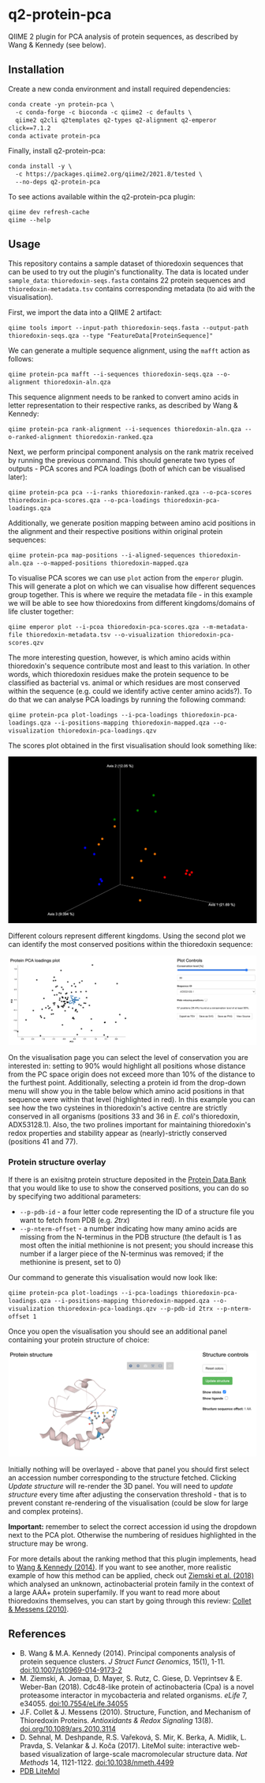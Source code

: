 # q2-protein-pca

QIIME 2 plugin for PCA analysis of protein sequences, as described by Wang & Kennedy (see below).

## Installation

Create a new conda environment and install required dependencies:

```
conda create -yn protein-pca \
  -c conda-forge -c bioconda -c qiime2 -c defaults \
  qiime2 q2cli q2templates q2-types q2-alignment q2-emperor click==7.1.2
conda activate protein-pca
```

Finally, install q2-protein-pca:

```
conda install -y \
  -c https://packages.qiime2.org/qiime2/2021.8/tested \
  --no-deps q2-protein-pca
```

To see actions available within the q2-protein-pca plugin:

```
qiime dev refresh-cache
qiime --help
```

## Usage

This repository contains a sample dataset of thioredoxin sequences that can be used to try out the plugin's functionality.
The data is located under `sample_data`: `thioredoxin-seqs.fasta` contains 22 protein sequences and `thioredoxin-metadata.tsv`
contains corresponding metadata (to aid with the visualisation).

First, we import the data into a QIIME 2 artifact:

```
qiime tools import --input-path thioredoxin-seqs.fasta --output-path thioredoxin-seqs.qza --type "FeatureData[ProteinSequence]"
```

We can generate a multiple sequence alignment, using the `mafft` action as follows:

```
qiime protein-pca mafft --i-sequences thioredoxin-seqs.qza --o-alignment thioredoxin-aln.qza
```

This sequence alignment needs to be ranked to convert amino acids in letter representation to their respective ranks, 
as described by Wang & Kennedy:

```
qiime protein-pca rank-alignment --i-sequences thioredoxin-aln.qza --o-ranked-alignment thioredoxin-ranked.qza
```

Next, we perform principal component analysis on the rank matrix received by running the previous command. This should generate 
two types of outputs - PCA scores and PCA loadings (both of which can be visualised later):

```
qiime protein-pca pca --i-ranks thioredoxin-ranked.qza --o-pca-scores thioredoxin-pca-scores.qza --o-pca-loadings thioredoxin-pca-loadings.qza
```

Additionally, we generate position mapping between amino acid positions in the alignment and their respective positions
within original protein sequences:

```
qiime protein-pca map-positions --i-aligned-sequences thioredoxin-aln.qza --o-mapped-positions thioredoxin-mapped.qza
```

To visualise PCA scores we can use `plot` action from the `emperor` plugin. This will generate a plot on which we can 
visualise how different sequences group together. This is where we require the metadata file - in this example we will
be able to see how thioredoxins from different kingdoms/domains of life cluster together:

```
qiime emperor plot --i-pcoa thioredoxin-pca-scores.qza --m-metadata-file thioredoxin-metadata.tsv --o-visualization thioredoxin-pca-scores.qzv
```

The more interesting question, however, is which amino acids within thioredoxin's sequence contribute most and least to this variation.
In other words, which thioredoxin residues make the protein sequence to be classified as bacterial vs. animal or which residues
are most conserved within the sequence (e.g. could we identify active center amino acids?). To do that we can analyse PCA
loadings by running the following command:

```
qiime protein-pca plot-loadings --i-pca-loadings thioredoxin-pca-loadings.qza --i-positions-mapping thioredoxin-mapped.qza --o-visualization thioredoxin-pca-loadings.qzv
```

The scores plot obtained in the first visualisation should look something like:

![PCA scores](sample_data/img/thioredoxin-pca-scores.png)

Different colours represent different kingdoms. Using
the second plot we can identify the most conserved positions within the thioredoxin sequence:

![PCA scores](sample_data/img/thioredoxin-pca-loadings.png)

On the visualisation page you can select the level of conservation you are interested in: setting to 90% would highlight all positions
whose distance from the PC space origin does not exceed more than 10% of the distance to the furthest point. Additionally, 
selecting a protein id from the drop-down menu will show you in the table below which amino acid positions in that sequence
were within that level (highlighted in red). In this example you can see how the two cysteines in thioredoxin's active centre 
are strictly conserved in all organisms (positions 33 and 36 in *E. coli*'s thioredoxin, ADX53128.1). Also, the two prolines 
important for maintaining thioredoxin's redox properties and stability appear as (nearly)-strictly conserved (positions 41 and 77).

### Protein structure overlay

If there is an exisitng protein structure deposited in the [Protein Data Bank](https://www.rcsb.org/) that you would like to use to show 
the conserved positions, you can do so by specifying two additional parameters: 
* `--p-pdb-id` - a four letter code representing the ID of a structure file you want to fetch from PDB (e.g. _2trx_) 
* `--p-nterm-offset` - a number indicating how many amino acids are missing from the N-terminus in the PDB structure (the default is 1
as most often the initial methionine is not present; you should increase this number if a larger piece of the N-terminus was removed; if
the methionine is present, set to 0)

Our command to generate this visualisation would now look like:

```
qiime protein-pca plot-loadings --i-pca-loadings thioredoxin-pca-loadings.qza --i-positions-mapping thioredoxin-mapped.qza --o-visualization thioredoxin-pca-loadings.qzv --p-pdb-id 2trx --p-nterm-offset 1
```

Once you open the visualisation you should see an additional panel containing your protein structure of choice:

![PCA scores](sample_data/img/thioredoxin-pca-structure.png)

Initially nothing will be overlayed - above that panel you should first select an accession number corresponding to the structure fetched.
Clicking _Update structure_ will re-render the 3D panel. You will need to _update structure_ every time after adjusting the conservation threshold -
 that is to prevent constant re-rendering of the visualisation (could be slow for large and complex proteins).
 
**Important:** remember to select the correct accession id using the dropdown next to the PCA plot. Otherwise the numbering of residues highlighted 
in the structure may be wrong. 

For more details about the ranking method that this plugin implements, head to [Wang & Kennedy (2014)](https://doi.org/10.1007/s10969-014-9173-2). If you want to see
another, more realistic example of how this method can be applied, check out [Ziemski et al. (2018)](https://doi.org/10.7554/eLife.34055) which analysed an unknown, actinobacterial
protein family in the context of a large AAA+ protein superfamily. If you want to read more about thioredoxins themselves, you can start by going through
this review: [Collet & Messens (2010)](https://doi.org/10.1089/ars.2010.3114).

## References
* B. Wang & M.A. Kennedy (2014). Principal components analysis of protein sequence clusters. *J Struct Funct Genomics*, 15(1), 1-11. [doi:10.1007/s10969-014-9173-2](https://doi.org/10.1007/s10969-014-9173-2)
* M. Ziemski, A. Jomaa, D. Mayer, S. Rutz, C. Giese, D. Veprintsev & E. Weber-Ban (2018). Cdc48-like protein of actinobacteria (Cpa) is a novel proteasome interactor in
mycobacteria and related organisms. *eLife* 7, e34055. [doi:10.7554/eLife.34055](https://doi.org/10.7554/eLife.34055)
* J.F. Collet & J. Messens (2010). Structure, Function, and Mechanism of Thioredoxin Proteins. *Antioxidants & Redox Signaling* 13(8). [doi.org/10.1089/ars.2010.3114](https://doi.org/10.1089/ars.2010.3114)
* D. Sehnal, M. Deshpande, R.S. Vařeková, S. Mir, K. Berka, A. Midlik, L. Pravda, S. Velankar & J. Koča (2017). LiteMol suite: interactive web-based visualization of large-scale macromolecular structure data. 
*Nat Methods* 14, 1121-1122. [doi:10.1038/nmeth.4499](https://doi.org/10.1038/nmeth.4499)
* [PDB LiteMol](https://github.com/PDBeurope/pdb-lite-mol) 